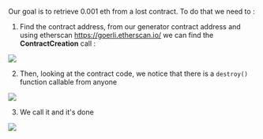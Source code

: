 Our goal is to retrieve 0.001 eth from a lost contract. To do that we need to :

1.  Find the contract address, from our generator contract address and using etherscan https://goerli.etherscan.io/ we can find the **ContractCreation** call :

![](https://github.com/xWhiteOuroboros/ethernaut-solutions-xwhiteouroboros/blob/main/Pictures/recovery1.png)

2. Then, looking at the contract code, we notice that there is a `destroy()` function callable from anyone

![](https://github.com/xWhiteOuroboros/ethernaut-solutions-xwhiteouroboros/blob/main/Pictures/recovery2.png)

3. We call it and it's done

![](https://github.com/xWhiteOuroboros/ethernaut-solutions-xwhiteouroboros/blob/main/Pictures/recovery3.png)